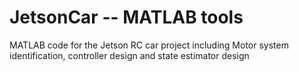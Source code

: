 # JetsonCar -- MATLAB tools
MATLAB code for the Jetson RC car project including Motor system identification, controller design and state estimator design